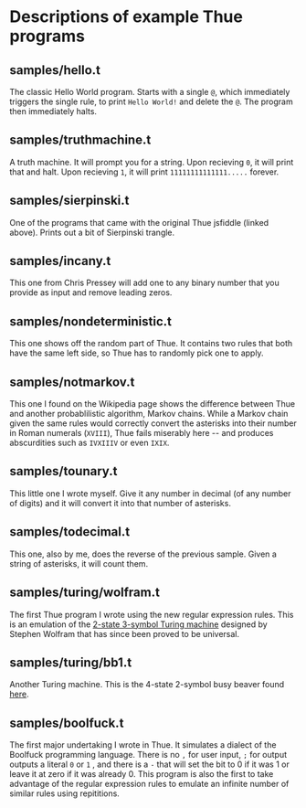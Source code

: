 # Descriptions of example Thue programs

## samples/hello.t

The classic Hello World program. Starts with a single `@`, which immediately triggers the single rule, to print `Hello World!` and delete the `@`. The program then immediately halts.

## samples/truthmachine.t

A truth machine. It will prompt you for a string. Upon recieving `0`, it will print that and halt. Upon recieving `1`, it will print `11111111111111.....` forever.

## samples/sierpinski.t

One of the programs that came with the original Thue jsfiddle (linked above). Prints out a bit of Sierpinski trangle.

## samples/incany.t

This one from Chris Pressey will add one to any binary number that you provide as input and remove leading zeros.

## samples/nondeterministic.t

This one shows off the random part of Thue. It contains two rules that both have the same left side, so Thue has to randomly pick one to apply.

## samples/notmarkov.t

This one I found on the Wikipedia page shows the difference between Thue and another probablilistic algorithm, Markov chains. While a Markov chain given the same rules would correctly convert the asterisks into their number in Roman numerals (`XVIII`), Thue fails miserably here -- and produces abscurdities such as `IVXIIIV` or even `IXIX`.

## samples/tounary.t

This little one I wrote myself. Give it any number in decimal (of any number of digits) and it will convert it into that number of asterisks.

## samples/todecimal.t

This one, also by me, does the reverse of the previous sample. Given a string of asterisks, it will count them.

## samples/turing/wolfram.t

The first Thue program I wrote using the new regular expression rules. This is an emulation of the [2-state 3-symbol Turing machine](https://en.wikipedia.org/wiki/Wolfram%27s_2-state_3-symbol_Turing_machine) designed by Stephen Wolfram that has since been proved to be universal.

## samples/turing/bb1.t

Another Turing machine. This is the 4-state 2-symbol busy beaver found [here](https://en.wikipedia.org/wiki/Busy_beaver).

## samples/boolfuck.t

The first major undertaking I wrote in Thue. It simulates a dialect of the Boolfuck programming language. There is no `,` for user input, `;` for output outputs a literal `0` or `1` , and there is a `-` that will set the bit to 0 if it was 1 or leave it at zero if it was already 0. This program is also the first to take advantage of the regular expression rules to emulate an infinite number of similar rules using repititions.
